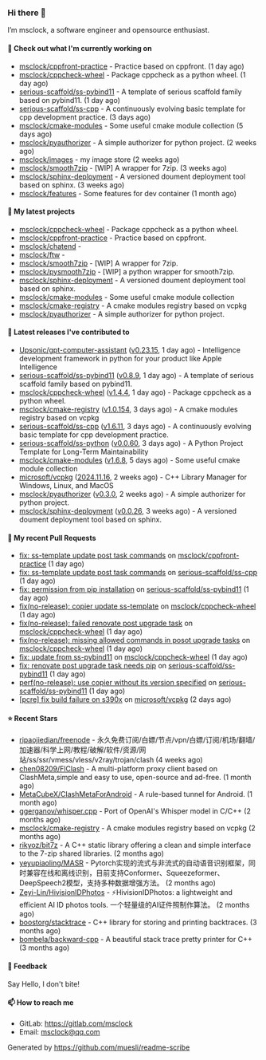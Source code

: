 ### Hi there 👋

I’m msclock, a software engineer and opensource enthusiast.

#### 👷 Check out what I'm currently working on

- [msclock/cppfront-practice](https://github.com/msclock/cppfront-practice) - Practice based on cppfront. (1 day ago)
- [msclock/cppcheck-wheel](https://github.com/msclock/cppcheck-wheel) - Package cppcheck as a python wheel. (1 day ago)
- [serious-scaffold/ss-pybind11](https://github.com/serious-scaffold/ss-pybind11) - A template of serious scaffold family based on pybind11. (1 day ago)
- [serious-scaffold/ss-cpp](https://github.com/serious-scaffold/ss-cpp) - A continuously evolving basic template for cpp development practice. (3 days ago)
- [msclock/cmake-modules](https://github.com/msclock/cmake-modules) - Some useful cmake module collection (5 days ago)
- [msclock/pyauthorizer](https://github.com/msclock/pyauthorizer) - A simple authorizer for python project. (2 weeks ago)
- [msclock/images](https://github.com/msclock/images) - my image store (2 weeks ago)
- [msclock/smooth7zip](https://github.com/msclock/smooth7zip) - [WIP] A wrapper for 7zip. (3 weeks ago)
- [msclock/sphinx-deployment](https://github.com/msclock/sphinx-deployment) - A versioned doument deployment tool based on sphinx. (3 weeks ago)
- [msclock/features](https://github.com/msclock/features) - Some features for dev container (1 month ago)

#### 🌱 My latest projects

- [msclock/cppcheck-wheel](https://github.com/msclock/cppcheck-wheel) - Package cppcheck as a python wheel.
- [msclock/cppfront-practice](https://github.com/msclock/cppfront-practice) - Practice based on cppfront.
- [msclock/chatend](https://github.com/msclock/chatend) - 
- [msclock/ftw](https://github.com/msclock/ftw) - 
- [msclock/smooth7zip](https://github.com/msclock/smooth7zip) - [WIP] A wrapper for 7zip.
- [msclock/pysmooth7zip](https://github.com/msclock/pysmooth7zip) - [WIP] a python wrapper for smooth7zip.
- [msclock/sphinx-deployment](https://github.com/msclock/sphinx-deployment) - A versioned doument deployment tool based on sphinx.
- [msclock/cmake-modules](https://github.com/msclock/cmake-modules) - Some useful cmake module collection
- [msclock/cmake-registry](https://github.com/msclock/cmake-registry) - A cmake modules registry based on vcpkg
- [msclock/pyauthorizer](https://github.com/msclock/pyauthorizer) - A simple authorizer for python project.

#### 🔭 Latest releases I've contributed to

- [Upsonic/gpt-computer-assistant](https://github.com/Upsonic/gpt-computer-assistant) ([v0.23.15](https://github.com/Upsonic/gpt-computer-assistant/releases/tag/v0.23.15), 1 day ago) - Intelligence development framework in python for your product like Apple Intelligence
- [serious-scaffold/ss-pybind11](https://github.com/serious-scaffold/ss-pybind11) ([v0.8.9](https://github.com/serious-scaffold/ss-pybind11/releases/tag/v0.8.9), 1 day ago) - A template of serious scaffold family based on pybind11.
- [msclock/cppcheck-wheel](https://github.com/msclock/cppcheck-wheel) ([v1.4.4](https://github.com/msclock/cppcheck-wheel/releases/tag/v1.4.4), 1 day ago) - Package cppcheck as a python wheel.
- [msclock/cmake-registry](https://github.com/msclock/cmake-registry) ([v1.0.154](https://github.com/msclock/cmake-registry/releases/tag/v1.0.154), 3 days ago) - A cmake modules registry based on vcpkg
- [serious-scaffold/ss-cpp](https://github.com/serious-scaffold/ss-cpp) ([v1.6.11](https://github.com/serious-scaffold/ss-cpp/releases/tag/v1.6.11), 3 days ago) - A continuously evolving basic template for cpp development practice.
- [serious-scaffold/ss-python](https://github.com/serious-scaffold/ss-python) ([v0.0.60](https://github.com/serious-scaffold/ss-python/releases/tag/v0.0.60), 3 days ago) - A Python Project Template for Long-Term Maintainability
- [msclock/cmake-modules](https://github.com/msclock/cmake-modules) ([v1.6.8](https://github.com/msclock/cmake-modules/releases/tag/v1.6.8), 5 days ago) - Some useful cmake module collection
- [microsoft/vcpkg](https://github.com/microsoft/vcpkg) ([2024.11.16](https://github.com/microsoft/vcpkg/releases/tag/2024.11.16), 2 weeks ago) - C&#43;&#43; Library Manager for Windows, Linux, and MacOS
- [msclock/pyauthorizer](https://github.com/msclock/pyauthorizer) ([v0.3.0](https://github.com/msclock/pyauthorizer/releases/tag/v0.3.0), 2 weeks ago) - A simple authorizer for python project.
- [msclock/sphinx-deployment](https://github.com/msclock/sphinx-deployment) ([v0.0.26](https://github.com/msclock/sphinx-deployment/releases/tag/v0.0.26), 3 weeks ago) - A versioned doument deployment tool based on sphinx.

#### 🔨 My recent Pull Requests

- [fix: ss-template update post task commands](https://github.com/msclock/cppfront-practice/pull/18) on [msclock/cppfront-practice](https://github.com/msclock/cppfront-practice) (1 day ago)
- [fix: ss-template update post task commands](https://github.com/serious-scaffold/ss-cpp/pull/399) on [serious-scaffold/ss-cpp](https://github.com/serious-scaffold/ss-cpp) (1 day ago)
- [fix: permission from pip installation](https://github.com/serious-scaffold/ss-pybind11/pull/30) on [serious-scaffold/ss-pybind11](https://github.com/serious-scaffold/ss-pybind11) (1 day ago)
- [fix(no-release): copier update ss-template](https://github.com/msclock/cppcheck-wheel/pull/71) on [msclock/cppcheck-wheel](https://github.com/msclock/cppcheck-wheel) (1 day ago)
- [fix(no-release): failed renovate post upgrade task](https://github.com/msclock/cppcheck-wheel/pull/60) on [msclock/cppcheck-wheel](https://github.com/msclock/cppcheck-wheel) (1 day ago)
- [fix(no-release): missing allowed commands in posot upgrade tasks](https://github.com/msclock/cppcheck-wheel/pull/57) on [msclock/cppcheck-wheel](https://github.com/msclock/cppcheck-wheel) (1 day ago)
- [fix: update from ss-pybind11](https://github.com/msclock/cppcheck-wheel/pull/54) on [msclock/cppcheck-wheel](https://github.com/msclock/cppcheck-wheel) (1 day ago)
- [fix: renovate post upgrade task needs pip](https://github.com/serious-scaffold/ss-pybind11/pull/26) on [serious-scaffold/ss-pybind11](https://github.com/serious-scaffold/ss-pybind11) (1 day ago)
- [perf(no-release): use copier without its version specified](https://github.com/serious-scaffold/ss-pybind11/pull/25) on [serious-scaffold/ss-pybind11](https://github.com/serious-scaffold/ss-pybind11) (1 day ago)
- [[pcre] fix build failure on s390x](https://github.com/microsoft/vcpkg/pull/42460) on [microsoft/vcpkg](https://github.com/microsoft/vcpkg) (2 days ago)

#### ⭐ Recent Stars

- [ripaojiedian/freenode](https://github.com/ripaojiedian/freenode) - 永久免费订阅/白嫖/节点/vpn/白嫖/订阅/机场/翻墙/加速器/科学上网/教程/破解/软件/资源/网站/ss/ssr/vmess/vless/v2ray/trojan/clash (4 weeks ago)
- [chen08209/FlClash](https://github.com/chen08209/FlClash) - A multi-platform proxy client based on ClashMeta,simple and easy to use, open-source and ad-free. (1 month ago)
- [MetaCubeX/ClashMetaForAndroid](https://github.com/MetaCubeX/ClashMetaForAndroid) - A rule-based tunnel for Android. (1 month ago)
- [ggerganov/whisper.cpp](https://github.com/ggerganov/whisper.cpp) - Port of OpenAI&#39;s Whisper model in C/C&#43;&#43; (2 months ago)
- [msclock/cmake-registry](https://github.com/msclock/cmake-registry) - A cmake modules registry based on vcpkg (2 months ago)
- [rikyoz/bit7z](https://github.com/rikyoz/bit7z) - A C&#43;&#43; static library offering a clean and simple interface to the 7-zip shared libraries. (2 months ago)
- [yeyupiaoling/MASR](https://github.com/yeyupiaoling/MASR) - Pytorch实现的流式与非流式的自动语音识别框架，同时兼容在线和离线识别，目前支持Conformer、Squeezeformer、DeepSpeech2模型，支持多种数据增强方法。 (2 months ago)
- [Zeyi-Lin/HivisionIDPhotos](https://github.com/Zeyi-Lin/HivisionIDPhotos) - ⚡️HivisionIDPhotos: a lightweight and efficient AI ID photos tools. 一个轻量级的AI证件照制作算法。 (2 months ago)
- [boostorg/stacktrace](https://github.com/boostorg/stacktrace) - C&#43;&#43; library for storing and printing backtraces. (3 months ago)
- [bombela/backward-cpp](https://github.com/bombela/backward-cpp) - A beautiful stack trace pretty printer for C&#43;&#43; (3 months ago)

#### 💬 Feedback

Say Hello, I don't bite!

#### 📫 How to reach me

- GitLab: https://gitlab.com/msclock
- Email: msclock@qq.com

Generated by https://github.com/muesli/readme-scribe
